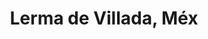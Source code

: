 ---
title: Lerma de Villada, Méx
url: /lerma-de-villada-mex/
latitude: 19.307
longitude: -99.533
---